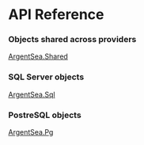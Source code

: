 ﻿# API Reference

### Objects shared across providers
[ArgentSea.Shared](/api/)

### SQL Server objects
[ArgentSea.Sql](/api-sql/)

### PostreSQL objects
[ArgentSea.Pg](/api-pg/)
